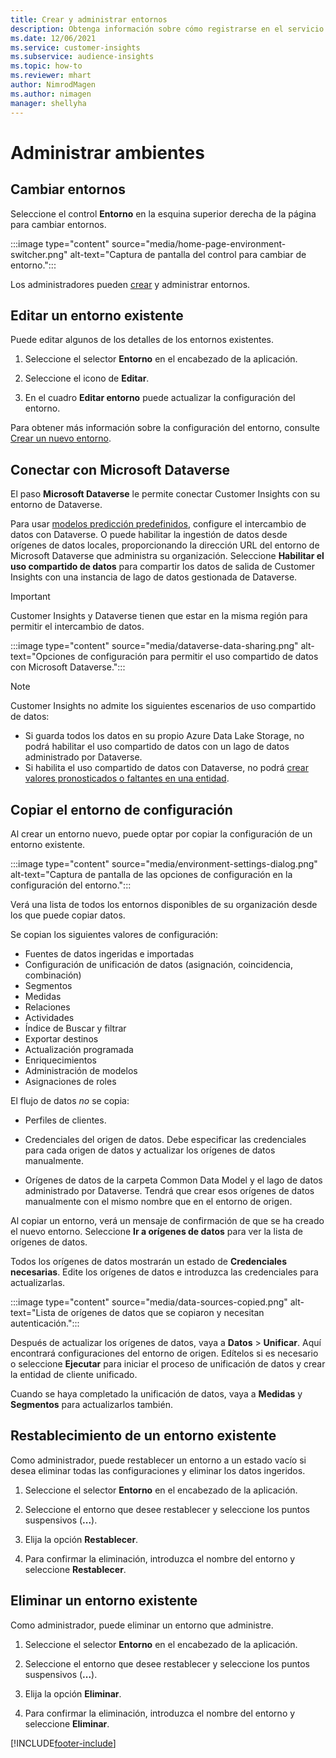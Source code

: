 ```yaml
---
title: Crear y administrar entornos
description: Obtenga información sobre cómo registrarse en el servicio y cómo administrar los entornos.
ms.date: 12/06/2021
ms.service: customer-insights
ms.subservice: audience-insights
ms.topic: how-to
ms.reviewer: mhart
author: NimrodMagen
ms.author: nimagen
manager: shellyha
---
```


# <a name="manage-environments"></a>Administrar ambientes



## <a name="switch-environments"></a>Cambiar entornos

Seleccione el control **Entorno** en la esquina superior derecha de la página para cambiar entornos.

:::image type="content" source="media/home-page-environment-switcher.png" alt-text="Captura de pantalla del control para cambiar de entorno.":::

Los administradores pueden [crear](create-environment.md) y administrar entornos.

## <a name="edit-an-existing-environment"></a>Editar un entorno existente

Puede editar algunos de los detalles de los entornos existentes.

1.  Seleccione el selector **Entorno** en el encabezado de la aplicación.

2.  Seleccione el icono de **Editar**.

3. En el cuadro **Editar entorno** puede actualizar la configuración del entorno.

Para obtener más información sobre la configuración del entorno, consulte [Crear un nuevo entorno](create-environment.md).

## <a name="connect-to-microsoft-dataverse"></a>Conectar con Microsoft Dataverse
   
El paso **Microsoft Dataverse** le permite conectar Customer Insights con su entorno de Dataverse.

Para usar [modelos predicción predefinidos](predictions-overview.md#out-of-box-models), configure el intercambio de datos con Dataverse. O puede habilitar la ingestión de datos desde orígenes de datos locales, proporcionando la dirección URL del entorno de Microsoft Dataverse que administra su organización. Seleccione **Habilitar el uso compartido de datos** para compartir los datos de salida de Customer Insights con una instancia de lago de datos gestionada de Dataverse.

> [!IMPORTANT]
> Customer Insights y Dataverse tienen que estar en la misma región para permitir el intercambio de datos.

:::image type="content" source="media/dataverse-data-sharing.png" alt-text="Opciones de configuración para permitir el uso compartido de datos con Microsoft Dataverse.":::

> [!NOTE]
> Customer Insights no admite los siguientes escenarios de uso compartido de datos:
> - Si guarda todos los datos en su propio Azure Data Lake Storage, no podrá habilitar el uso compartido de datos con un lago de datos administrado por Dataverse.
> - Si habilita el uso compartido de datos con Dataverse, no podrá [crear valores pronosticados o faltantes en una entidad](predictions.md).

## <a name="copy-the-environment-configuration"></a>Copiar el entorno de configuración

Al crear un entorno nuevo, puede optar por copiar la configuración de un entorno existente. 

:::image type="content" source="media/environment-settings-dialog.png" alt-text="Captura de pantalla de las opciones de configuración en la configuración del entorno.":::

Verá una lista de todos los entornos disponibles de su organización desde los que puede copiar datos.

Se copian los siguientes valores de configuración:

- Fuentes de datos ingeridas e importadas
- Configuración de unificación de datos (asignación, coincidencia, combinación)
- Segmentos
- Medidas
- Relaciones
- Actividades
- Índice de Buscar y filtrar
- Exportar destinos
- Actualización programada
- Enriquecimientos
- Administración de modelos
- Asignaciones de roles

El flujo de datos *no* se copia:

- Perfiles de clientes.
- Credenciales del origen de datos. Debe especificar las credenciales para cada origen de datos y actualizar los orígenes de datos manualmente.

- Orígenes de datos de la carpeta Common Data Model y el lago de datos administrado por Dataverse. Tendrá que crear esos orígenes de datos manualmente con el mismo nombre que en el entorno de origen.

Al copiar un entorno, verá un mensaje de confirmación de que se ha creado el nuevo entorno. Seleccione **Ir a orígenes de datos** para ver la lista de orígenes de datos.

Todos los orígenes de datos mostrarán un estado de **Credenciales necesarias**. Edite los orígenes de datos e introduzca las credenciales para actualizarlas.

:::image type="content" source="media/data-sources-copied.png" alt-text="Lista de orígenes de datos que se copiaron y necesitan autenticación.":::

Después de actualizar los orígenes de datos, vaya a **Datos** > **Unificar**. Aquí encontrará configuraciones del entorno de origen. Edítelos si es necesario o seleccione **Ejecutar** para iniciar el proceso de unificación de datos y crear la entidad de cliente unificado.

Cuando se haya completado la unificación de datos, vaya a **Medidas** y **Segmentos** para actualizarlos también.

## <a name="reset-an-existing-environment"></a>Restablecimiento de un entorno existente

Como administrador, puede restablecer un entorno a un estado vacío si desea eliminar todas las configuraciones y eliminar los datos ingeridos.

1.  Seleccione el selector **Entorno** en el encabezado de la aplicación. 

2.  Seleccione el entorno que desee restablecer y seleccione los puntos suspensivos (**...**). 

3. Elija la opción **Restablecer**. 

4.  Para confirmar la eliminación, introduzca el nombre del entorno y seleccione **Restablecer**.

## <a name="delete-an-existing-environment"></a>Eliminar un entorno existente

Como administrador, puede eliminar un entorno que administre.

1.  Seleccione el selector **Entorno** en el encabezado de la aplicación.

2.  Seleccione el entorno que desee restablecer y seleccione los puntos suspensivos (**...**). 

3. Elija la opción **Eliminar**. 

4.  Para confirmar la eliminación, introduzca el nombre del entorno y seleccione **Eliminar**.


[!INCLUDE[footer-include](../includes/footer-banner.md)]
